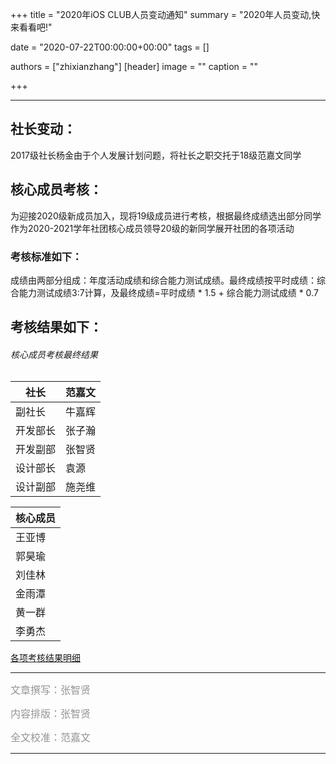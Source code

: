 +++
title = "2020年iOS CLUB人员变动通知"
summary = "2020年人员变动,快来看看吧!"

date = "2020-07-22T00:00:00+00:00"
tags = []

authors = ["zhixianzhang"]
[header]
image = ""
caption = ""




+++



---

## 社长变动：
2017级社长杨金由于个人发展计划问题，将社长之职交托于18级范嘉文同学

## 核心成员考核：
为迎接2020级新成员加入，现将19级成员进行考核，根据最终成绩选出部分同学作为2020-2021学年社团核心成员领导20级的新同学展开社团的各项活动
### 考核标准如下：
成绩由两部分组成：年度活动成绩和综合能力测试成绩。最终成绩按平时成绩：综合能力测试成绩3:7计算，及最终成绩=平时成绩 * 1.5 + 综合能力测试成绩 * 0.7

## 考核结果如下：

###### 核心成员考核最终结果

| 社长     | 范嘉文 |
| -------- | ------ |
| 副社长   | 牛嘉辉 |
| 开发部长 | 张子瀚 |
| 开发副部 | 张智贤 |
| 设计部长 | 袁源   |
| 设计副部 | 施尧维 |



| 核心成员 |
| -------- |
| 王亚博 |
| 郭昊瑜 |
| 刘佳林 |
| 金雨潭 |
| 黄一群 |
| 李勇杰 |

[各项考核结果明细](https://docs.qq.com/sheet/DUUFxd0xRQWRmbm5B?tab=bb08j2)



---
<span style="color:#949494;font-size:16px">文章撰写：张智贤</span>

<span style="color:#949494;font-size:16px">内容排版：张智贤</span>

<span style="color:#949494;font-size:16px">全文校准：范嘉文</span>

---

